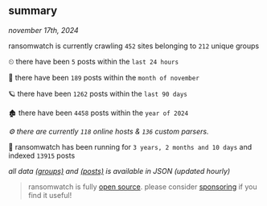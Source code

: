 
## summary
_november 17th, 2024_

ransomwatch is currently crawling `452` sites belonging to `212` unique groups

⏲ there have been `5` posts within the `last 24 hours`

🦈 there have been `189` posts within the `month of november`

🪐 there have been `1262` posts within the `last 90 days`

🏚 there have been `4458` posts within the `year of 2024`

_⚙️ there are currently `118` online hosts & `136` custom parsers._

🦕 ransomwatch has been running for `3 years, 2 months and 10 days` and indexed `13915` posts

_all data  [(groups)](http://ransomwhat.telemetry.ltd/groups) and [(posts)](http://ransomwhat.telemetry.ltd/posts) is available in JSON (updated hourly)_

> ransomwatch is fully [open source](https://github.com/joshhighet/ransomwatch#ransomwatch--). please consider [sponsoring](https://github.com/sponsors/joshhighet) if you find it useful!
